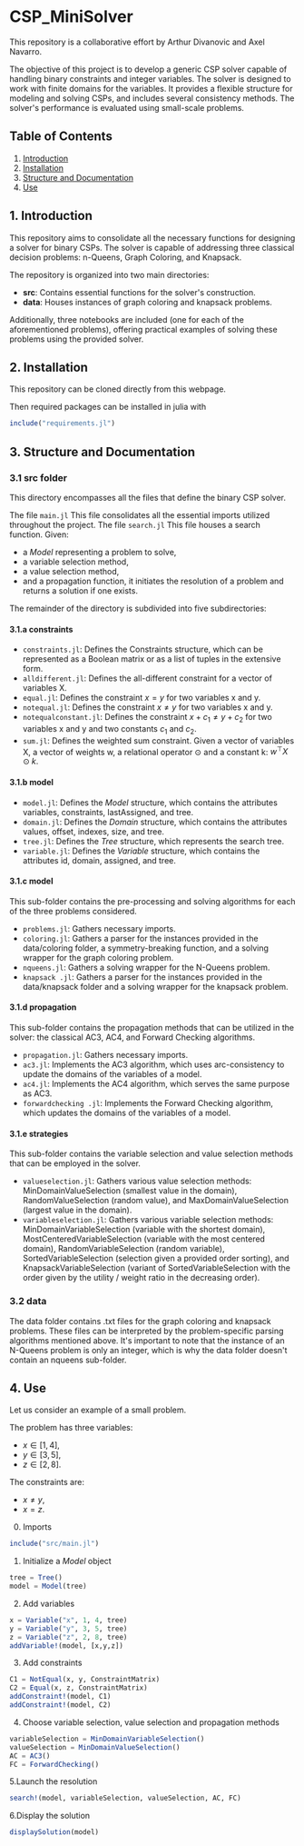# CSP_MiniSolver

This repository is a collaborative effort by Arthur Divanovic and Axel Navarro.

The objective of this project is to develop a generic CSP solver capable of handling binary constraints and integer variables. The solver is designed to work with finite domains for the variables. It provides a flexible structure for modeling and solving CSPs, and includes several consistency methods. The solver's performance is evaluated using small-scale problems.

## Table of Contents

1. [Introduction](#1-introduction)
2. [Installation](#2-installation)
3. [Structure and Documentation](#3-structure-and-documentation)
4. [Use](#4-use)

## 1. Introduction

This repository aims to consolidate all the necessary functions for designing a solver for binary CSPs. The solver is capable of addressing three classical decision problems: n-Queens, Graph Coloring, and Knapsack.

The repository is organized into two main directories:

- **src**: Contains essential functions for the solver's construction.
- **data**: Houses instances of graph coloring and knapsack problems.

Additionally, three notebooks are included (one for each of the aforementioned problems), offering practical examples of solving these problems using the provided solver.


## 2. Installation

This repository can be cloned directly from this webpage.

Then required packages can be installed in julia with
```julia
include("requirements.jl")
```

## 3. Structure and Documentation

### 3.1 src folder

This directory encompasses all the files that define the binary CSP solver.

The file `main.jl` This file consolidates all the essential imports utilized throughout the project. The file `search.jl` This file houses a search function. Given:
- a _Model_ representing a problem to solve,
- a variable selection method,
- a value selection method,
- and a propagation function,
it initiates the resolution of a problem and returns a solution if one exists.

The remainder of the directory is subdivided into five subdirectories:

#### 3.1.a constraints

- `constraints.jl`: Defines the Constraints structure, which can be represented as a Boolean matrix or as a list of tuples in the extensive form.
- `alldifferent.jl`: Defines the all-different constraint for a vector of variables X.
- `equal.jl`: Defines the constraint $x = y$ for two variables x and y.
- `notequal.jl`:  Defines the constraint $x \neq y$ for two variables x and y.
- `notequalconstant.jl`: Defines the constraint $x + c_1 \neq y + c_2$ for two variables x and y and two constants $c_1$ and $c_2$.
- `sum.jl`: Defines the weighted sum constraint. Given a vector of variables X, a vector of weights w, a relational operator $\odot$ and a constant k: $w^{\top}X \odot k$.


#### 3.1.b model

- `model.jl`: Defines the _Model_ structure, which contains the attributes variables, constraints, lastAssigned, and tree.
- `domain.jl`: Defines the _Domain_ structure, which contains the attributes values, offset, indexes, size, and tree.
- `tree.jl`: Defines the _Tree_ structure, which represents the search tree.
- `variable.jl`: Defines the _Variable_ structure, which contains the attributes id, domain, assigned, and tree.

#### 3.1.c model

This sub-folder contains the pre-processing and solving algorithms for each of the three problems considered.

- `problems.jl`: Gathers necessary imports.
- `coloring.jl`: Gathers a parser for the instances provided in the data/coloring folder, a symmetry-breaking function, and a solving wrapper for the graph coloring problem.
- `nqueens.jl`: Gathers a solving wrapper for the N-Queens problem.
- `knapsack .jl`: Gathers a parser for the instances provided in the data/knapsack folder and a solving wrapper for the knapsack problem.

#### 3.1.d propagation

This sub-folder contains the propagation methods that can be utilized in the solver: the classical AC3, AC4, and Forward Checking algorithms.

- `propagation.jl`: Gathers necessary imports.
- `ac3.jl`: Implements the AC3 algorithm, which uses arc-consistency to update the domains of the variables of a model.
- `ac4.jl`: Implements the AC4 algorithm, which serves the same purpose as AC3.
- `forwardchecking .jl`: Implements the Forward Checking algorithm, which updates the domains of the variables of a model.

#### 3.1.e strategies

This sub-folder contains the variable selection and value selection methods that can be employed in the solver.

- `valueselection.jl`: Gathers various value selection methods: MinDomainValueSelection (smallest value in the domain), RandomValueSelection (random value), and MaxDomainValueSelection (largest value in the domain).
- `variableselection.jl`: Gathers various variable selection methods: MinDomainVariableSelection (variable with the shortest domain), MostCenteredVariableSelection (variable with the most centered domain), RandomVariableSelection (random variable), SortedVariableSelection (selection given a provided order sorting), and KnapsackVariableSelection (variant of SortedVariableSelection with the order given by the utility / weight ratio in the decreasing order).

### 3.2 data

The data folder contains .txt files for the graph coloring and knapsack problems. These files can be interpreted by the problem-specific parsing algorithms mentioned above. It's important to note that the instance of an N-Queens problem is only an integer, which is why the data folder doesn't contain an nqueens sub-folder.


## 4. Use

Let us consider an example of a small problem. 

The problem has three variables:
- $x \in [1,4]$,
- $y \in [3,5]$,
- $z \in [2,8]$.

The constraints are:
- $x \neq y$,
- $x = z$.

0. Imports

```julia
include("src/main.jl")
```

1. Initialize a _Model_ object

```julia
tree = Tree()
model = Model(tree)
```

2. Add variables

```julia
x = Variable("x", 1, 4, tree)
y = Variable("y", 3, 5, tree)
z = Variable("z", 2, 8, tree)
addVariable!(model, [x,y,z])
```

3. Add constraints

```julia
C1 = NotEqual(x, y, ConstraintMatrix)
C2 = Equal(x, z, ConstraintMatrix)
addConstraint!(model, C1)
addConstraint!(model, C2)
```

4. Choose variable selection, value selection and propagation methods

```julia
variableSelection = MinDomainVariableSelection()
valueSelection = MinDomainValueSelection()
AC = AC3()
FC = ForwardChecking()
```

5.Launch the resolution
```julia
search!(model, variableSelection, valueSelection, AC, FC)
```

6.Display the solution 
```julia
displaySolution(model)
```



